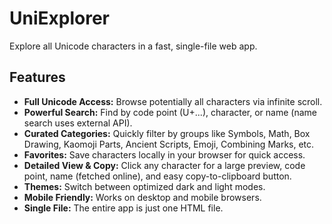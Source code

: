 # UniExplorer

Explore all Unicode characters in a fast, single-file web app.

## Features

*   **Full Unicode Access:** Browse potentially all characters via infinite scroll.
*   **Powerful Search:** Find by code point (U+...), character, or name (name search uses external API).
*   **Curated Categories:** Quickly filter by groups like Symbols, Math, Box Drawing, Kaomoji Parts, Ancient Scripts, Emoji, Combining Marks, etc.
*   **Favorites:** Save characters locally in your browser for quick access.
*   **Detailed View & Copy:** Click any character for a large preview, code point, name (fetched online), and easy copy-to-clipboard button.
*   **Themes:** Switch between optimized dark and light modes.
*   **Mobile Friendly:** Works on desktop and mobile browsers.
*   **Single File:** The entire app is just one HTML file.
